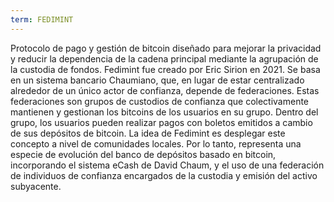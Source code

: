 ```yaml
---
term: FEDIMINT
---
```


Protocolo de pago y gestión de bitcoin diseñado para mejorar la privacidad y reducir la dependencia de la cadena principal mediante la agrupación de la custodia de fondos. Fedimint fue creado por Eric Sirion en 2021. Se basa en un sistema bancario Chaumiano, que, en lugar de estar centralizado alrededor de un único actor de confianza, depende de federaciones. Estas federaciones son grupos de custodios de confianza que colectivamente mantienen y gestionan los bitcoins de los usuarios en su grupo. Dentro del grupo, los usuarios pueden realizar pagos con boletos emitidos a cambio de sus depósitos de bitcoin. La idea de Fedimint es desplegar este concepto a nivel de comunidades locales. Por lo tanto, representa una especie de evolución del banco de depósitos basado en bitcoin, incorporando el sistema eCash de David Chaum, y el uso de una federación de individuos de confianza encargados de la custodia y emisión del activo subyacente.